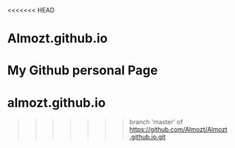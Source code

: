<<<<<<< HEAD
# Almozt.github.io
My Github personal Page
=======
# almozt.github.io
>>>>>>> branch 'master' of https://github.com/Almozt/Almozt.github.io.git
